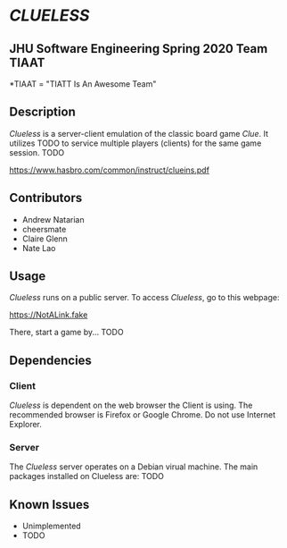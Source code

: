 # *CLUELESS*
## JHU Software Engineering Spring 2020 Team TIAAT
*TIAAT = "TIATT Is An Awesome Team"

## Description
*Clueless* is a server-client emulation of the classic board game *Clue*. It utilizes TODO to service multiple players (clients) for the same game session. TODO

https://www.hasbro.com/common/instruct/clueins.pdf

## Contributors
* Andrew Natarian
* cheersmate
* Claire Glenn
* Nate Lao

## Usage
*Clueless* runs on a public server. To access *Clueless*, go to this webpage:

https://NotALink.fake

There, start a game by... TODO

## Dependencies

### Client
*Clueless* is dependent on the web browser the Client is using. The recommended browser is Firefox or Google Chrome. Do not use Internet Explorer.

### Server
The *Clueless* server operates on a Debian virual machine. The main packages installed on Clueless are:
TODO

## Known Issues
* Unimplemented
* TODO
